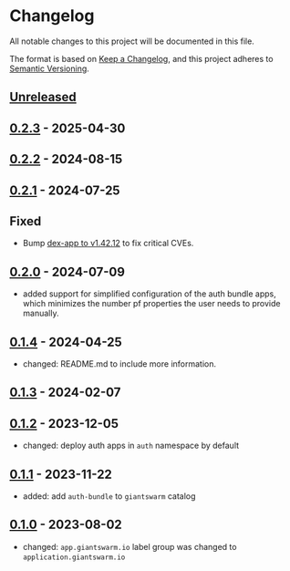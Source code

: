 # Changelog

All notable changes to this project will be documented in this file.

The format is based on [Keep a Changelog](https://keepachangelog.com/en/1.0.0/),
and this project adheres to [Semantic Versioning](https://semver.org/spec/v2.0.0.html).

## [Unreleased]


## [0.2.3] - 2025-04-30

## [0.2.2] - 2024-08-15

## [0.2.1] - 2024-07-25

## Fixed

- Bump [dex-app to v1.42.12](https://github.com/giantswarm/dex-app/releases/tag/v1.42.12) to fix critical CVEs.

## [0.2.0] - 2024-07-09

- added support for simplified configuration of the auth bundle apps, which minimizes the number pf properties the user needs to provide manually.

## [0.1.4] - 2024-04-25

- changed: README.md to include more information.

## [0.1.3] - 2024-02-07


## [0.1.2] - 2023-12-05

- changed: deploy auth apps in `auth` namespace by default

## [0.1.1] - 2023-11-22

- added: add `auth-bundle` to `giantswarm` catalog

## [0.1.0] - 2023-08-02

- changed: `app.giantswarm.io` label group was changed to `application.giantswarm.io`

[Unreleased]: https://github.com/giantswarm/auth-bundle/compare/v0.2.3...HEAD
[0.2.3]: https://github.com/giantswarm/auth-bundle/compare/v0.1.2...v0.2.3
[0.2.2]: https://github.com/giantswarm/auth-bundle/compare/v0.2.1...v0.2.2
[0.2.1]: https://github.com/giantswarm/auth-bundle/compare/v0.2.0...v0.2.1
[0.2.0]: https://github.com/giantswarm/auth-bundle/compare/v0.1.4...v0.2.0
[0.1.4]: https://github.com/giantswarm/auth-bundle/compare/v0.1.3...v0.1.4
[0.1.3]: https://github.com/giantswarm/auth-bundle/compare/v0.1.2...v0.1.3
[0.1.2]: https://github.com/giantswarm/auth-bundle/compare/v0.1.1...v0.1.2
[0.1.1]: https://github.com/giantswarm/auth-bundle/compare/v0.1.0...v0.1.1
[0.1.0]: https://github.com/giantswarm/auth-bundle/releases/tag/v0.1.0
